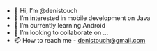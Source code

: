 - 👋 Hi, I’m @denistouch
- 👀 I’m interested in mobile development on Java
- 🌱 I’m currently learning Android
- 💞️ I’m looking to collaborate on ...
- 📫 How to reach me - denistouch@gmail.com

<!---
denistouch/denistouch is a ✨ special ✨ repository because its `README.md` (this file) appears on your GitHub profile.
You can click the Preview link to take a look at your changes.
--->

